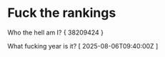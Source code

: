 # Fuck the rankings

Who the hell am I?
{ 38209424 }

What fucking year is it?
[ 2025-08-06T09:40:00Z ]
